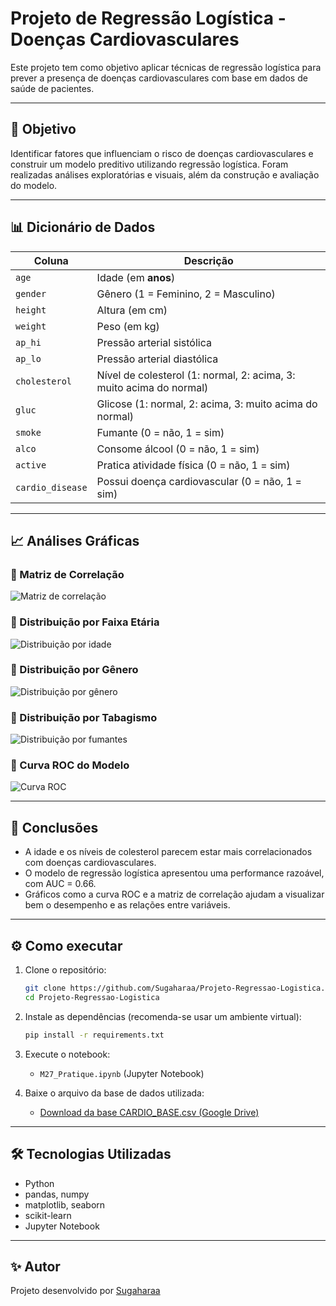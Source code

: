 # Projeto de Regressão Logística - Doenças Cardiovasculares 

Este projeto tem como objetivo aplicar técnicas de regressão logística para prever a presença de doenças cardiovasculares com base em dados de saúde de pacientes.

---

## 📌 Objetivo

Identificar fatores que influenciam o risco de doenças cardiovasculares e construir um modelo preditivo utilizando regressão logística. Foram realizadas análises exploratórias e visuais, além da construção e avaliação do modelo.

---

## 📊 Dicionário de Dados

| Coluna         | Descrição                                         |
|----------------|---------------------------------------------------|
| `age`          | Idade (em **anos**)                               |
| `gender`       | Gênero (1 = Feminino, 2 = Masculino)              |
| `height`       | Altura (em cm)                                    |
| `weight`       | Peso (em kg)                                      |
| `ap_hi`        | Pressão arterial sistólica                        |
| `ap_lo`        | Pressão arterial diastólica                       |
| `cholesterol`  | Nível de colesterol (1: normal, 2: acima, 3: muito acima do normal) |
| `gluc`         | Glicose (1: normal, 2: acima, 3: muito acima do normal) |
| `smoke`        | Fumante (0 = não, 1 = sim)                        |
| `alco`         | Consome álcool (0 = não, 1 = sim)                |
| `active`       | Pratica atividade física (0 = não, 1 = sim)       |
| `cardio_disease` | Possui doença cardiovascular (0 = não, 1 = sim) |

---

## 📈 Análises Gráficas

### 🔹 Matriz de Correlação
![Matriz de correlação](img/matriz_correlacao.png)

### 🔹 Distribuição por Faixa Etária
![Distribuição por idade](img/idade_cardio.png)

### 🔹 Distribuição por Gênero
![Distribuição por gênero](img/genero_cardio.png)

### 🔹 Distribuição por Tabagismo
![Distribuição por fumantes](img/fumantes_cardio.png)

### 🔹 Curva ROC do Modelo
![Curva ROC](img/curva_roc.png)


---

## 🧠 Conclusões

- A idade e os níveis de colesterol parecem estar mais correlacionados com doenças cardiovasculares.
- O modelo de regressão logística apresentou uma performance razoável, com AUC = 0.66.
- Gráficos como a curva ROC e a matriz de correlação ajudam a visualizar bem o desempenho e as relações entre variáveis.

---

## ⚙️ Como executar

1. Clone o repositório:
   ```bash
   git clone https://github.com/Sugaharaa/Projeto-Regressao-Logistica.git
   cd Projeto-Regressao-Logistica
   ```

2. Instale as dependências (recomenda-se usar um ambiente virtual):
   ```bash
   pip install -r requirements.txt
   ```

3. Execute o notebook:
   - `M27_Pratique.ipynb` (Jupyter Notebook)

4. Baixe o arquivo da base de dados utilizada:
   - [Download da base CARDIO_BASE.csv (Google Drive)](https://drive.google.com/file/d/1OR44D_e9CWrYcydupssbZDRuSUKgNrI2/view?usp=sharing)

---

## 🛠️ Tecnologias Utilizadas

- Python
- pandas, numpy
- matplotlib, seaborn
- scikit-learn
- Jupyter Notebook

---

## ✨ Autor

Projeto desenvolvido por [Sugaharaa](https://github.com/Sugaharaa)
